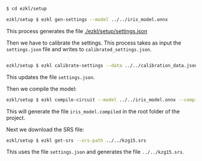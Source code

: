 ```bash
$ cd ezkl/setup

ezkl/setup $ ezkl gen-settings --model ../../iris_model.onnx
```

This process generates the file [./ezkl/setup/settings.json](./ezkl/setup/settings.json)

Then we have to calibrate the settings. This process takes as input the
`settings.json` file and writes to `calibrated_settings.json`.

```bash

ezkl/setup $ ezkl calibrate-settings --data ../../calibration_data.json --model ../../iris_model.onnx  -O settings.json
```
This updates the file `settings.json`.

Then we compile the model:

```bash
ezkl/setup $ ezkl compile-circuit --model ../../iris_model.onnx --compiled-circuit ../../iris_model.compiled
```

This will generate the file `iris_model.compiled` in the root folder of the project.

Next we download the SRS file:

```bash
ezkl/setup $ ezkl get-srs --srs-path ../../kzg15.srs
```

This uses the file `settings.json` and generates the file `../../kzg15.srs`.
